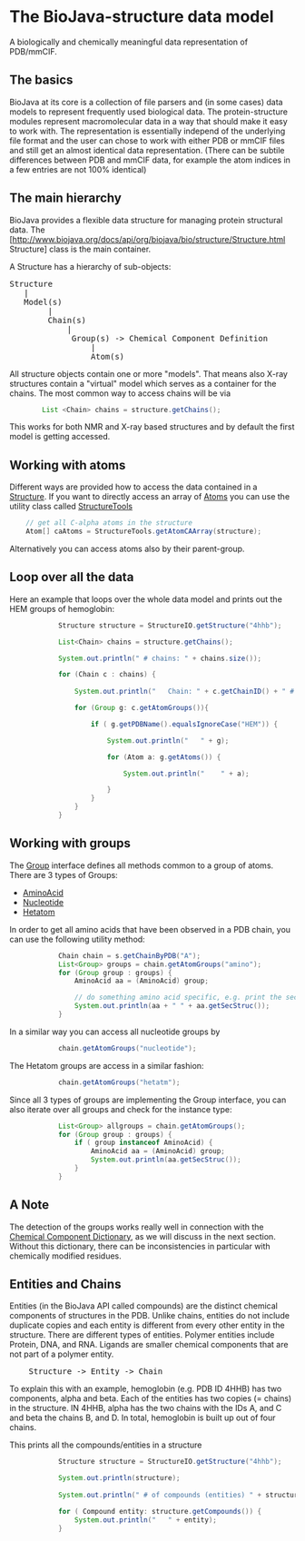 # The BioJava-structure data model

A biologically and chemically meaningful data representation of PDB/mmCIF.

## The basics   

BioJava at its core is a collection of file parsers and (in some cases) data models to represent frequently used biological data.  The protein-structure modules represent macromolecular data in a way that should make it easy to work with. The representation is essentially independ of the underlying file format and the user can chose to work with either PDB or mmCIF files and still get an almost identical data representation. (There can be subtile differences between PDB and mmCIF data, for example the atom indices in a few entries are not 100% identical)

## The main hierarchy

BioJava provides a flexible data structure for managing protein structural data. The 
[http://www.biojava.org/docs/api/org/biojava/bio/structure/Structure.html Structure] class is the main container. 

A Structure has a hierarchy of sub-objects:

<pre>
Structure 
   |
   Model(s)
        |
        Chain(s)
            |
             Group(s) -> Chemical Component Definition
                 |
                 Atom(s)
</pre>

All structure objects contain one or more "models". That means also X-ray structures contain a "virtual" model which serves as a container for the chains. The most common way to access chains will be via

```java
        List <Chain> chains = structure.getChains();
```

This works for both NMR and X-ray based structures and by default the first model is getting accessed.


## Working with atoms

Different ways are provided how to access the data contained in a [Structure](http://www.biojava.org/docs/api/org/biojava/bio/structure/Structure.html).
If you want to directly access an array of [Atoms](http://www.biojava.org/docs/api/org/biojava/bio/structure/Atom.html) you can use the utility class called [StructureTools](http://www.biojava.org/docs/api/org/biojava/bio/structure/StructureTools.html)

```java
    // get all C-alpha atoms in the structure
    Atom[] caAtoms = StructureTools.getAtomCAArray(structure);
```

Alternatively you can access atoms also by their parent-group.

## Loop over all the data

Here an example that loops over the whole data model and prints out the HEM groups of hemoglobin:

```java
			Structure structure = StructureIO.getStructure("4hhb");			

			List<Chain> chains = structure.getChains();

			System.out.println(" # chains: " + chains.size());

			for (Chain c : chains) {
				
				System.out.println("   Chain: " + c.getChainID() + " # groups with atoms: " + c.getAtomGroups().size());

				for (Group g: c.getAtomGroups()){

					if ( g.getPDBName().equalsIgnoreCase("HEM")) {

						System.out.println("   " + g);

						for (Atom a: g.getAtoms()) {

							System.out.println("    " + a);

						}
					}
				}
			}
```

## Working with groups

The [Group](http://www.biojava.org/docs/api/org/biojava/bio/structure/Group.html) interface defines all methods common to a group of atoms. There are 3 types of Groups:

* [AminoAcid](http://www.biojava.org/docs/api/org/biojava/bio/structure/AminoAcid.html)
* [Nucleotide](http://www.biojava.org/docs/api/org/biojava/bio/structure/NucleotideImpl.html) 
* [Hetatom](http://www.biojava.org/docs/api/org/biojava/bio/structure/HetatomImpl.html) 

In order to get all amino acids that have been observed in a PDB chain, you can use the following utility method:

```java
            Chain chain = s.getChainByPDB("A");
            List<Group> groups = chain.getAtomGroups("amino");
            for (Group group : groups) {
                AminoAcid aa = (AminoAcid) group;

                // do something amino acid specific, e.g. print the secondary structure assignment
                System.out.println(aa + " " + aa.getSecStruc());
            }
```


In a similar way you can access all nucleotide groups by
```java
            chain.getAtomGroups("nucleotide");
```

The Hetatom groups are access in a similar fashion:
```java
            chain.getAtomGroups("hetatm");
```


Since all 3 types of groups are implementing the Group interface, you can also iterate over all groups and check for the instance type:

```java
            List<Group> allgroups = chain.getAtomGroups();
            for (Group group : groups) {
                if ( group instanceof AminoAcid) {
                    AminoAcid aa = (AminoAcid) group;
                    System.out.println(aa.getSecStruc());
                }
            }
```

## A Note

The detection of the groups works really well in connection with the [Chemical Component Dictionary](checmcomp.md), as we will discuss in the next section. Without this dictionary, there can be inconsistencies in particular with chemically modified residues.

## Entities and Chains

Entities (in the BioJava API called compounds) are the distinct chemical components of structures in the PDB. 
Unlike chains, entities do not include duplicate copies and each entity is different from every other 
entity in the structure. There are different types of entities. Polymer entities include Protein, DNA, 
and RNA. Ligands are smaller chemical components that are not part of a polymer entity. 

<pre>
	Structure -> Entity -> Chain
</pre>

To explain this with an example, hemoglobin (e.g. PDB ID 4HHB) has two components, alpha 
and beta. Each of the entities has two copies (= chains) in the structure. IN 4HHB, alpha 
has the two chains with the IDs A, and C and beta the chains B, and D. In total, hemoglobin is 
built up out of four chains.

This prints all the compounds/entities in a structure
```java
			Structure structure = StructureIO.getStructure("4hhb");			

			System.out.println(structure);
						
			System.out.println(" # of compounds (entities) " + structure.getCompounds().size());

			for ( Compound entity: structure.getCompounds()) {
				System.out.println("   " + entity);
			}
```






